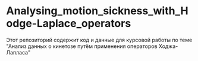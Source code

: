 # Analysing_motion_sickness_with_Hodge-Laplace_operators
Этот репозиторий содержит код и данные для курсовой работы по теме "Анализ данных о кинетозе путём применения операторов Ходжа-Лапласа"
